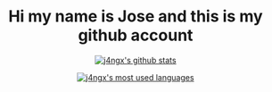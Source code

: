 <h1 align="center"> Hi my name is Jose and this is my github account </h1>

<p align="center">
  <a href="https://github.com/j4ngx"><img src="https://github-readme-stats.vercel.app/api?username=j4ngx&show_icons=true&theme=gruvbox&include_all_commits=true&bg_color=0000" alt="j4ngx's github stats"></a>
</p>

<p align="center">
  <a href="https://github.com/j4ngx"><img src="https://github-readme-stats.vercel.app/api/top-langs/?username=j4ngx&hide=javascript,html&exclude_repo=config_files&&theme=gruvbox" alt="j4ngx's most used languages"></a>
</p>
